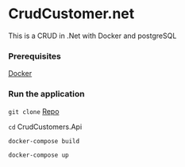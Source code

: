 # CrudCustomer.net

This is a CRUD in .Net with Docker and postgreSQL

### Prerequisites

[Docker](https://www.docker.com/get-started/)

### Run the application

`git clone` [Repo](https://github.com/MarlaGualdron/CrudCustomers.Api.git)

`cd` CrudCustomers.Api

`docker-compose build`

`docker-compose up`

